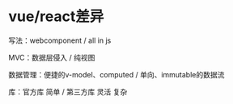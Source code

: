 
# vue/react差异

写法：webcomponent / all in js

MVC：数据层侵入 / 纯视图

数据管理：便捷的v-model、computed / 单向、immutable的数据流

库：官方库 简单 / 第三方库 灵活 复杂